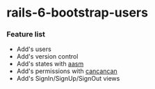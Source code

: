 # rails-6-bootstrap-users

### Feature list
* Add's users
* Add's version control
* Add's states with [aasm](https://github.com/aasm/aasm)
* Add's permissions with [cancancan](https://github.com/CanCanCommunity/cancancan)
* Add's SignIn/SignUp/SignOut views
